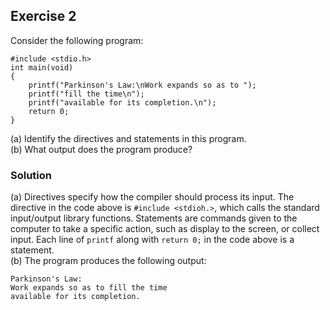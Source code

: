 ## Exercise 2
Consider the following program:
```
#include <stdio.h>
int main(void)
{
    printf("Parkinson's Law:\nWork expands so as to ");
    printf("fill the time\n");
    printf("available for its completion.\n");
    return 0;
}
```
(a) Identify the directives and statements in this program.</br>
(b) What output does the program produce?

### Solution
(a) Directives specify how the compiler should process its input. The directive in the code above is `#include <stdioh.>`, which calls the standard input/output library functions. Statements are commands given to the computer to take a specific action, such as display to the screen, or collect input. Each line of `printf` along with `return 0;` in the code above is a statement.</br>
(b) The program produces the following output:
```
Parkinson's Law:
Work expands so as to fill the time
available for its completion.
```